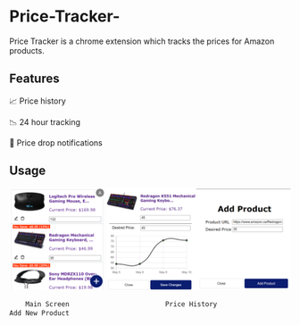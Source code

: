 # Price-Tracker-

Price Tracker is a chrome extension which tracks the prices for Amazon products.

## Features

📈 Price history

📉 24 hour tracking

🔔 Price drop notifications

## Usage

![alt text](https://github.com/aarav87/Price-Tracker-/blob/master/images/readme.png?raw=true)

        Main Screen                        Price History                        Add New Product
